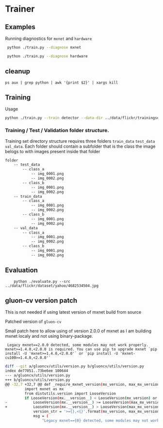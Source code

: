 # Trainer

## Examples

Running diagnostics for `mxnet` and `hardware`

```bash
 python ./train.py --diagnose mxnet

```

```bash
 python ./train.py --diagnose hardware
```

## cleanup
```
ps aux | grep python | awk '{print $2}' | xargs kill
```

## Training

Usage

```bash
python ./train.py --train detector --data-dir ../data/flickr/trainingset
```

### Training / Test / Validation folder structure.

Training set directory structure requires three folders `train_data` `test_data` `val_data`.
Each folder should contain a subfolder that is the class the image belogs to with images present inside that folder

```bash
folder
    -- test_data
        -- class_a
            -- img_0001.png
            -- img_0002.png
        -- class_b
            -- img_0001.png
            -- img_0002.png
    -- train_data
        -- class_a
            -- img_0001.png
            -- img_0002.png
        -- class_b
            -- img_0001.png
            -- img_0002.png
    -- val_data
        -- class_a
            -- img_0001.png
            -- img_0002.png
        -- class_b
            -- img_0001.png
            -- img_0002.png
```


## Evaluation
```
    python ./evaluate.py --src ../data/flickr/dataset/yahoo/4682534504.jpg
```



## gluon-cv version patch

This is not needed if using latest version of mxnet build from source

Patched version of `gluon-cv`

Small patch here to allow using of version 2.0.0 of mxnet as I am building mxnet localy and not using binary-package.

```text
 Legacy mxnet==2.0.0 detected, some modules may not work properly. mxnet>=1.4.0,<2.0.0 is required. You can use pip to upgrade mxnet `pip install -U 'mxnet>=1.4.0,<2.0.0'` or `pip install -U 'mxnet-cu100>=1.4.0,<2.0.0'` 
```


```bash
diff --git a/gluoncv/utils/version.py b/gluoncv/utils/version.py
index de77051..73be6ee 100644
--- a/gluoncv/utils/version.py
+++ b/gluoncv/utils/version.py
@@ -32,7 +32,7 @@ def _require_mxnet_version(mx_version, max_mx_version='2.0.0'):
         import mxnet as mx
         from distutils.version import LooseVersion
         if LooseVersion(mx.__version__) < LooseVersion(mx_version) or \
-            LooseVersion(mx.__version__) >= LooseVersion(max_mx_version):
+            LooseVersion(mx.__version__) > LooseVersion(max_mx_version):
             version_str = '>={},<{}'.format(mx_version, max_mx_version)
             msg = (
                 "Legacy mxnet=={0} detected, some modules may not work properly. "

```
